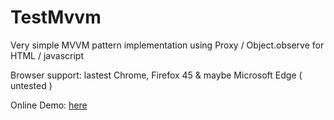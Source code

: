 # TestMvvm

Very simple MVVM pattern implementation using Proxy / Object.observe for HTML / javascript

Browser support: lastest Chrome, Firefox 45 & maybe Microsoft Edge ( untested )

Online Demo: [here](http://sandbox.runjs.cn/show/7wqpuofo)
